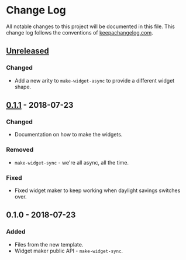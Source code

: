 # Change Log
All notable changes to this project will be documented in this file. This change log follows the conventions of [keepachangelog.com](http://keepachangelog.com/).

## [Unreleased]
### Changed
- Add a new arity to `make-widget-async` to provide a different widget shape.

## [0.1.1] - 2018-07-23
### Changed
- Documentation on how to make the widgets.

### Removed
- `make-widget-sync` - we're all async, all the time.

### Fixed
- Fixed widget maker to keep working when daylight savings switches over.

## 0.1.0 - 2018-07-23
### Added
- Files from the new template.
- Widget maker public API - `make-widget-sync`.

[Unreleased]: https://github.com/your-name/clojure-1.10-sample/compare/0.1.1...HEAD
[0.1.1]: https://github.com/your-name/clojure-1.10-sample/compare/0.1.0...0.1.1
